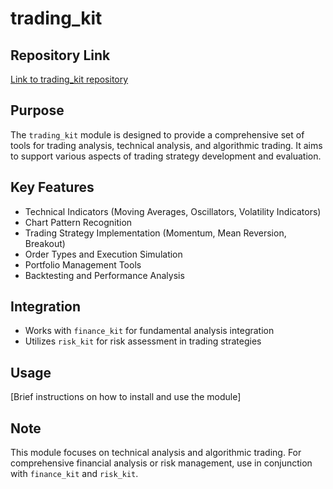 # trading_kit

## Repository Link

[Link to trading_kit repository](http://github.com/mpazaryna/trading_kit)

## Purpose
The `trading_kit` module is designed to provide a comprehensive set of tools for trading analysis, technical analysis, and algorithmic trading. It aims to support various aspects of trading strategy development and evaluation.

## Key Features
- Technical Indicators (Moving Averages, Oscillators, Volatility Indicators)
- Chart Pattern Recognition
- Trading Strategy Implementation (Momentum, Mean Reversion, Breakout)
- Order Types and Execution Simulation
- Portfolio Management Tools
- Backtesting and Performance Analysis

## Integration
- Works with `finance_kit` for fundamental analysis integration
- Utilizes `risk_kit` for risk assessment in trading strategies

## Usage
[Brief instructions on how to install and use the module]

## Note
This module focuses on technical analysis and algorithmic trading. For comprehensive financial analysis or risk management, use in conjunction with `finance_kit` and `risk_kit`.